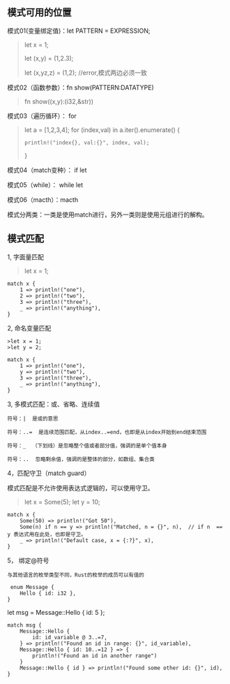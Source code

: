 ## 模式可用的位置
  模式01(变量绑定值)：let PATTERN = EXPRESSION;
  >let x = 1;
  >
  >let (x,y) = (1,2.3);
  >
  >let (x,yz,z) = (1,2);  //error,模式两边必须一致

  模式02（函数参数）：fn show(PATTERN:DATATYPE)
  
  > fn show((x,y):(i32,&str))

  模式03（遍历循环）： for 
  
  > let a = [1,2,3,4];
  >  for (index,val) in a.iter().enumerate() {
  >  
   >     println!("index{}, val:{}", index, val);
   >     
   > }


  模式04（match变种）： if let  
  
  模式05（while）： while let 
  
  模式06（macth）：macth
  
  模式分两类：一类是使用match进行，另外一类则是使用元组进行的解构。
  
  ##  模式匹配
  
  1, 字面量匹配
  >let x = 1;

    match x {
        1 => println!("one"),
        2 => println!("two"),
        3 => println!("three"),
        _ => println!("anything"),
    }
    
  2,  命名变量匹配
  
    >let x = 1;
    >let y = 2;

    match x {
        1 => println!("one"),
        y => println!("two"),
        3 => println!("three"),
        _ => println!("anything"),
    }
  3, 多模式匹配：或、省略、连续值
  
    符号：|  是或的意思
    
    符号：..=  是连续范围匹配，从index..=end，也即是从index开始到end结束范围
    
    符号：_  （下划线）是忽略整个值或者部分值，强调的是单个值本身
    
    符号：..  忽略剩余值，强调的是整体的部分，如数组、集合类
    
 4，匹配守卫（match guard）
 
   模式匹配是不允许使用表达式逻辑的，可以使用守卫。
   
   >let x = Some(5);
    let y = 10;

    match x {
        Some(50) => println!("Got 50"),
        Some(n) if n == y => println!("Matched, n = {}", n),  // if n  == y 表达式用在此处，也即是守卫。
        _ => println!("Default case, x = {:?}", x),
    }

 5， 绑定@符号
 
    与其他语言的枚举类型不同，Rust的枚举的成员可以有值的

     enum Message {
        Hello { id: i32 },
    }
   
   let msg = Message::Hello { id: 5 };

    match msg {
        Message::Hello {
            id: id_variable @ 3..=7,
        } => println!("Found an id in range: {}", id_variable),
        Message::Hello { id: 10..=12 } => {
            println!("Found an id in another range")
        }
        Message::Hello { id } => println!("Found some other id: {}", id),
    }
  

